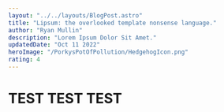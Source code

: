 ```yaml
---
layout: "../../layouts/BlogPost.astro"
title: "Lipsum: the overlooked template nonsense language."
author: "Ryan Mullin"
description: "Lorem Ipsum Dolor Sit Amet."
updatedDate: "Oct 11 2022"
heroImage: "/PorkysPotOfPollution/HedgehogIcon.png"
rating: 4
---
```


# TEST TEST TEST